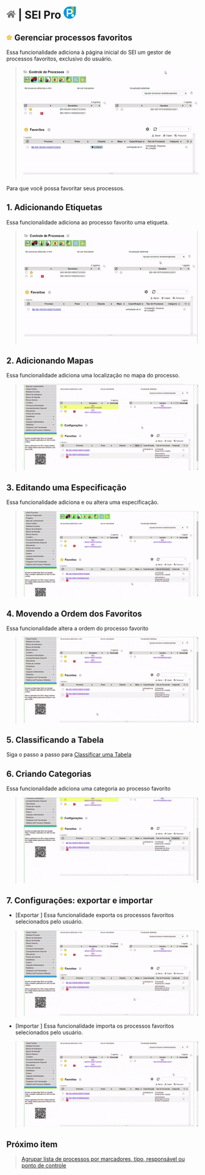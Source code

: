 # [![Home](../img/home.png)](../) |  SEI Pro ![Icone](../img/icon-32.png)

## ![SEI Pro Favoritos](../img/icon-favoritos.png) Gerenciar processos favoritos

Essa funcionalidade adiciona à página inicial do SEI um gestor de processos favoritos, exclusivo do usuário.

> ![Tela Favoritos](../img/tela-favoritos.gif) 

Para que você possa favoritar seus processos.

## 1. Adicionando Etiquetas

Essa funcionalidade adiciona ao processo favorito uma etiqueta.

> ![Tela Etiqueta](../img/tela-etiqueta.gif) 

## 2. Adicionando Mapas

Essa funcionalidade adiciona uma localização no mapa do processo.

> ![Tela Mapa](../img/tela-mapa.gif) 


## 3. Editando uma Especificação

Essa funcionalidade adiciona e ou altera uma especificação.  

> ![Tela Especificacao](../img/tela-especificacao.gif) 

## 4. Movendo a Ordem dos Favoritos

Essa funcionalidade altera a ordem do processo favorito

> ![Tela Categoria](../img/tela-ordem-favoritos.gif) 

## 5. Classificando a Tabela

Siga o passo a passo para [Classificar uma Tabela](../pages/FAVORITOS-TABELA.md)
 
## 6. Criando Categorias

Essa funcionalidade adiciona uma categoria ao processo favorito

> ![Tela Categoria](../img/tela-categoria.gif) 

## 7. Configurações: exportar e importar

- [Exportar ] Essa funcionalidade exporta os processos favoritos selecionados pelo usuário.

> ![Tela Baixando](../img/tela-favorito-baixando.gif) 

- [Importar ] Essa funcionalidade importa os processos favoritos selecionados pelo usuário.

> ![Tela Importando](../img/tela-favorito-importando.gif) 
 


## Próximo item

> [Agrupar lista de processos por marcadores, tipo, responsável ou ponto de controle](../pages/AGRUPAR.md)
